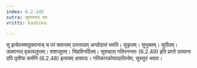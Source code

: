 ```yaml
---
index: 6.2.145
sutra: सूपमानात् क्तः
vritti: kashika

---
```

सु इत्येतस्मादुपमानाच् च परं क्तान्तम् उत्तरपदम् अन्तोदात्तं भवति। सुकृतम्। सुभुक्तम्। सुपीतम्। उपमानात् वृकावलुप्तम्। शशप्लुतम्। सिंहविनर्दितम्। सुशब्दात् गतिरनन्तरः (6.2.49) इति प्राप्ते उपमाना दपि तृतीया कर्मणि (6.2.48) इत्ययम् अपवादः। गतिकारकोपपदातित्येव, सुस्तुतं भवता।